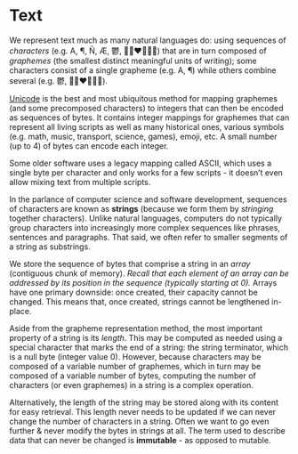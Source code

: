 # Text
We represent text much as many natural languages do: 
using sequences of _characters_ (e.g. A, ¶, Ñ, Æ, 鬱, 👩🏻‍❤️‍💋‍👨🏾) that are in turn composed of _graphemes_ (the smallest distinct meaningful units of writing); 
some characters consist of a single grapheme (e.g. A, ¶) while others combine several (e.g. 鬱, 👩🏻‍❤️‍💋‍👨🏾).

[Unicode](https://www.joelonsoftware.com/articles/Unicode.html) is the best and most ubiquitous method for mapping graphemes (and some precomposed characters) to integers that can then be encoded as sequences of bytes. 
It contains integer mappings for graphemes that can represent all living scripts as well as many historical ones, 
various symbols (e.g. math, music, transport, science, games), emoji, etc. 
A small number (up to 4) of bytes can encode each integer. 

Some older software uses a legacy mapping called ASCII, which uses a single byte per character and only works for a few scripts - it doesn’t even allow mixing text from multiple scripts. 

In the parlance of computer science and software development, sequences of characters are known as **strings** 
(because we form them by _stringing_ together characters). 
Unlike natural languages, computers do not typically group characters into increasingly more complex sequences like phrases, sentences and paragraphs. 
That said, we often refer to smaller segments of a string as substrings.

We store the sequence of bytes that comprise a string in an _array_ (contiguous chunk of memory). 
_Recall that each element of an array can be addressed by its position in the sequence (typically starting at 0)._
Arrays have one primary downside: once created, their capacity cannot be changed. 
This means that, once created, strings cannot be lengthened in-place.

Aside from the grapheme representation method, the most important property of a string is its _length_. 
This may be computed as needed using a special character that marks the end of a string: the string terminator, which is a null byte (integer value 0). However, because characters may be composed of a variable number of graphemes, which in turn may be composed of a variable number of bytes, computing the number of characters (or even graphemes) in a string is a complex operation. 

Alternatively, the length of the string may be stored along with its content for easy retrieval. 
This length never needs to be updated if we can never change the number of characters in a string.
Often we want to go even further & never modify the bytes in strings at all. 
The term used to describe data that can never be changed is **immutable** - as opposed to mutable.
